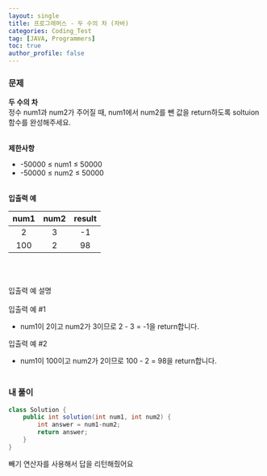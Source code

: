 ```yaml
---
layout: single
title: 프로그래머스 - 두 수의 차 (자바)
categories: Coding_Test
tag: [JAVA, Programmers]
toc: true
author_profile: false
---
```


### 문제
**두 수의 차** <br/>
정수 num1과 num2가 주어질 때, num1에서 num2를 뺀 값을 return하도록 soltuion 함수를 완성해주세요. <br/><br/>

**제한사항**
 * -50000 ≤ num1 ≤ 50000
 * -50000 ≤ num2 ≤ 50000
<br/><br/>

**입출력 예**

num1|num2|result
:---:|:---:|:---:
2|3|-1
100|2|98

<br/><br/>

입출력 예 설명 <br/><br/>
입출력 예 #1
 * num1이 2이고 num2가 3이므로 2 - 3 = -1을 return합니다. <br/>

입출력 예 #2
 * num1이 100이고 num2가 2이므로 100 - 2 = 98을 return합니다.
<br><br/>

### 내 풀이
```java
class Solution {
    public int solution(int num1, int num2) {
        int answer = num1-num2;
        return answer;
    }
}
```
빼기 연산자를 사용해서 답을 리턴해줬어요
